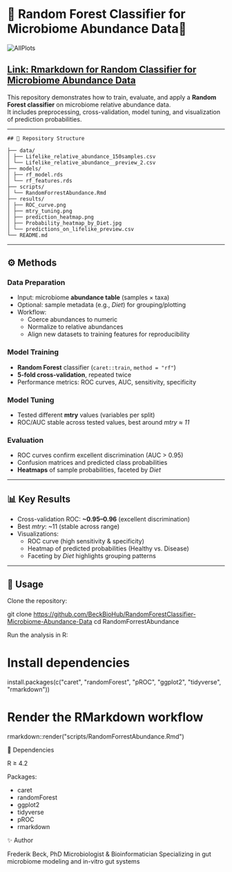 # 🌲 Random Forest Classifier for Microbiome Abundance Data🌲


![AllPlots](https://github.com/user-attachments/assets/38865cbb-2bb2-42ca-9da9-8d48bdb3c033)




## [Link: Rmarkdown for Random Classifier for Microbiome Abundance Data](https://rpubs.com/BeckBioHub/RFCMA)



This repository demonstrates how to train, evaluate, and apply a **Random Forest classifier** on microbiome relative abundance data.  
It includes preprocessing, cross-validation, model tuning, and visualization of prediction probabilities.

---
```
## 📂 Repository Structure

├── data/
│ ├── Lifelike_relative_abundance_150samples.csv
│ └── Lifelike_relative_abundance__preview_2.csv
├── models/
│ ├── rf_model.rds
│ └── rf_features.rds
├── scripts/
│ └── RandomForrestAbundance.Rmd
├── results/
│ ├── ROC_curve.png
│ ├── mtry_tuning.png
│ ├── prediction_heatmap.png
│ ├── Probability_heatmap_by_Diet.jpg
│ └── predictions_on_lifelike_preview.csv
└── README.md

```
---

## ⚙️ Methods

### Data Preparation
- Input: microbiome **abundance table** (samples × taxa)  
- Optional: sample metadata (e.g., *Diet*) for grouping/plotting  
- Workflow:
  - Coerce abundances to numeric
  - Normalize to relative abundances
  - Align new datasets to training features for reproducibility

### Model Training
- **Random Forest** classifier (`caret::train`, `method = "rf"`)
- **5-fold cross-validation**, repeated twice
- Performance metrics: ROC curves, AUC, sensitivity, specificity

### Model Tuning
- Tested different **mtry** values (variables per split)  
- ROC/AUC stable across tested values, best around *mtry ≈ 11*

### Evaluation
- ROC curves confirm excellent discrimination (AUC > 0.95)
- Confusion matrices and predicted class probabilities
- **Heatmaps** of sample probabilities, faceted by *Diet*

---

## 📊 Key Results

- Cross-validation ROC: **~0.95–0.96** (excellent discrimination)
- Best *mtry*: ~11 (stable across range)
- Visualizations:
  - ROC curve (high sensitivity & specificity)
  - Heatmap of predicted probabilities (Healthy vs. Disease)
  - Faceting by *Diet* highlights grouping patterns

---

## 🚀 Usage

Clone the repository:


git clone https://github.com/BeckBioHub/RandomForestClassifier-Microbiome-Abundance-Data
cd RandomForrestAbundance

Run the analysis in R:
# Install dependencies
install.packages(c("caret", "randomForest", "pROC", "ggplot2", "tidyverse", "rmarkdown"))

# Render the RMarkdown workflow
rmarkdown::render("scripts/RandomForrestAbundance.Rmd")


🔧 Dependencies

R ≥ 4.2

Packages:
- caret
- randomForest
- ggplot2
- tidyverse
- pROC
- rmarkdown

✨ Author

Frederik Beck, PhD
Microbiologist & Bioinformatician
Specializing in gut microbiome modeling and in-vitro gut systems
